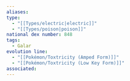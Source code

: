 ```yaml
---
aliases: 
type:
  - "[[Types/electric|electric]]"
  - "[[Types/poison|poison]]"
national dex number: 848
tags:
  - Galar
evolution line:
  - "[[Pokémon/Toxtricity (Amped Form)]]"
  - "[[Pokémon/Toxtricity (Low Key Form)]]"
associated: 
---
```

